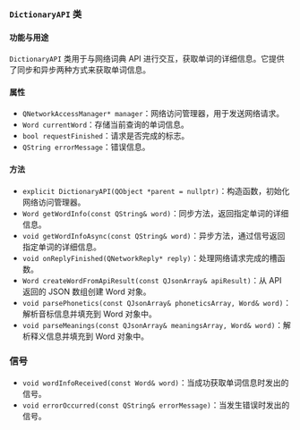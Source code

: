 
### `DictionaryAPI` 类

#### 功能与用途
`DictionaryAPI` 类用于与网络词典 API 进行交互，获取单词的详细信息。它提供了同步和异步两种方式来获取单词信息。

#### 属性
- `QNetworkAccessManager* manager`：网络访问管理器，用于发送网络请求。
- `Word currentWord`：存储当前查询的单词信息。
- `bool requestFinished`：请求是否完成的标志。
- `QString errorMessage`：错误信息。

#### 方法
- `explicit DictionaryAPI(QObject *parent = nullptr)`：构造函数，初始化网络访问管理器。
- `Word getWordInfo(const QString& word)`：同步方法，返回指定单词的详细信息。
- `void getWordInfoAsync(const QString& word)`：异步方法，通过信号返回指定单词的详细信息。
- `void onReplyFinished(QNetworkReply* reply)`：处理网络请求完成的槽函数。
- `Word createWordFromApiResult(const QJsonArray& apiResult)`：从 API 返回的 JSON 数组创建 Word 对象。
- `void parsePhonetics(const QJsonArray& phoneticsArray, Word& word)`：解析音标信息并填充到 Word 对象中。
- `void parseMeanings(const QJsonArray& meaningsArray, Word& word)`：解析释义信息并填充到 Word 对象中。

### 信号
- `void wordInfoReceived(const Word& word)`：当成功获取单词信息时发出的信号。
- `void errorOccurred(const QString& errorMessage)`：当发生错误时发出的信号。